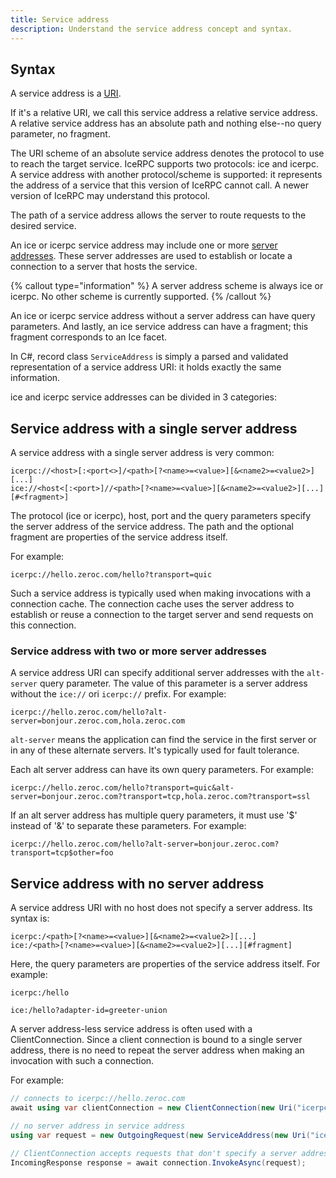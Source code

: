 ```yaml
---
title: Service address
description: Understand the service address concept and syntax.
---
```




## Syntax

A service address is a [URI](https://www.rfc-editor.org/rfc/rfc3986.html).

If it's a relative URI, we call this service address a relative service address. A relative service address has an
absolute path and nothing else--no query parameter, no fragment.

The URI scheme of an absolute service address denotes the protocol to use to reach the target service. IceRPC
supports two protocols: ice and icerpc. A service address with another protocol/scheme is supported: it represents the
address of a service that this version of IceRPC cannot call. A newer version of IceRPC may understand this protocol.

The path of a service address allows the server to route requests to the desired service.

An ice or icerpc service address may include one or more [server addresses](../connection/server-address). These server
addresses are used to establish or locate a connection to a server that hosts the service.

{% callout type="information" %}
A server address scheme is always ice or icerpc. No other scheme is currently supported.
{% /callout %}

An ice or icerpc service address without a server address can have query parameters. And lastly, an ice service address
can have a fragment; this fragment corresponds to an Ice facet.

In C#, record class `ServiceAddress` is simply a parsed and validated representation of a service address URI: it holds
exactly the same information.

ice and icerpc service addresses can be divided in 3 categories:

## Service address with a single server address

A service address with a single server address is very common:

```
icerpc://<host>[:<port<>]/<path>[?<name>=<value>][&<name2>=<value2>][...]
ice://<host<[:<port>]//<path>[?<name>=<value>][&<name2>=<value2>][...][#<fragment>]
```

The protocol (ice or icerpc), host, port and the query parameters specify the server address of the service address. The
path and the optional fragment are properties of the service address itself.

For example:

```
icerpc://hello.zeroc.com/hello?transport=quic
```

Such a service address is typically used when making invocations with a connection cache. The connection cache uses the
server address to establish or reuse a connection to the target server and send requests on this connection.

### Service address with two or more server addresses

A service address URI can specify additional server addresses with the `alt-server` query parameter. The value of this
parameter is a server address without the `ice://` ori `icerpc://` prefix. For example:

```
icerpc://hello.zeroc.com/hello?alt-server=bonjour.zeroc.com,hola.zeroc.com
```

`alt-server` means the application can find the service in the first server or in any of these alternate servers. It's
typically used for fault tolerance.

Each alt server address can have its own query parameters. For example:

```
icerpc://hello.zeroc.com/hello?transport=quic&alt-server=bonjour.zeroc.com?transport=tcp,hola.zeroc.com?transport=ssl
```

If an alt server address has multiple query parameters, it must use '$' instead of '&' to separate these parameters.
For example:

```
icerpc://hello.zeroc.com/hello?alt-server=bonjour.zeroc.com?transport=tcp$other=foo
```

## Service address with no server address

A service address URI with no host does not specify a server address. Its syntax is:

```
icerpc:/<path>[?<name>=<value>][&<name2>=<value2>][...]
ice:/<path>[?<name>=<value>][&<name2>=<value2>][...][#fragment]
```

Here, the query parameters are properties of the service address itself. For example:

```
icerpc:/hello

ice:/hello?adapter-id=greeter-union
```

A server address-less service address is often used with a ClientConnection. Since a client connection is bound to a
single server address, there is no need to repeat the server address when making an invocation with such a connection.

For example:

```csharp
// connects to icerpc://hello.zeroc.com
await using var clientConnection = new ClientConnection(new Uri("icerpc://hello.zeroc.com"));

// no server address in service address
using var request = new OutgoingRequest(new ServiceAddress(new Uri("icerpc:/hello")));

// ClientConnection accepts requests that don't specify a server address
IncomingResponse response = await connection.InvokeAsync(request);
```
